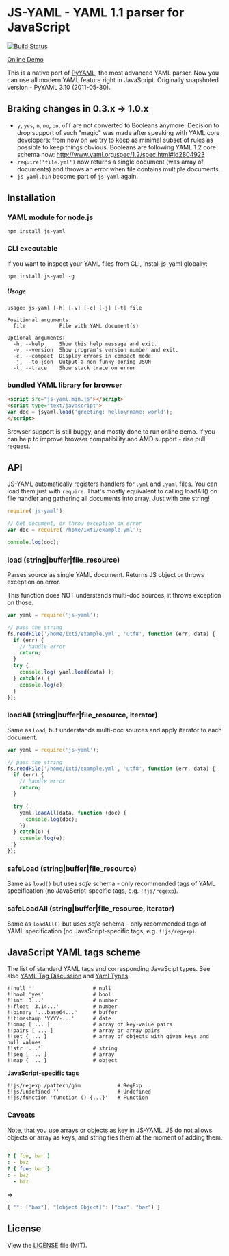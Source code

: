 JS-YAML - YAML 1.1 parser for JavaScript
========================================

[![Build Status](https://secure.travis-ci.org/nodeca/js-yaml.png)](http://travis-ci.org/nodeca/js-yaml)

[Online Demo](http://nodeca.github.com/js-yaml/)

This is a native port of [PyYAML](http://pyyaml.org/), the most advanced YAML parser.
Now you can use all modern YAML feature right in JavaScript. Originally snapshoted version - PyYAML 3.10 (2011-05-30).


## Braking changes in 0.3.x -> 1.0.x

- `y`, `yes`, `n`, `no`, `on`, `off` are not converted to Booleans anymore.
  Decision to drop support of such "magic" was made after speaking with YAML
  core developers: from now on we try to keep as minimal subset of rules as
  possible to keep things obvious. Booleans are following YAML 1.2 core schema
  now: http://www.yaml.org/spec/1.2/spec.html#id2804923
- `require('file.yml')` now returns a single document (was array of documents)
  and throws an error when file contains multiple documents.
- `js-yaml.bin` become part of `js-yaml` again.


## Installation

### YAML module for node.js

```
npm install js-yaml
```


### CLI executable

If you want to inspect your YAML files from CLI, install js-yaml globally:

```
npm install js-yaml -g
```

##### Usage

    usage: js-yaml [-h] [-v] [-c] [-j] [-t] file

    Positional arguments:
      file           File with YAML document(s)

    Optional arguments:
      -h, --help     Show this help message and exit.
      -v, --version  Show program's version number and exit.
      -c, --compact  Display errors in compact mode
      -j, --to-json  Output a non-funky boring JSON
      -t, --trace    Show stack trace on error



### bundled YAML library for browser

``` html
<script src="js-yaml.min.js"></script>
<script type="text/javascript">
var doc = jsyaml.load('greeting: hello\nname: world');
</script>
```

Browser support is still buggy, and mostly done to run online demo. If you
can help to improve browser compatibility and AMD support - rise pull request.


## API

JS-YAML automatically registers handlers for `.yml` and `.yaml` files. You can load them just with `require`.
That's mostly equivalent to calling loadAll() on file handler ang gathering all documents into array.
Just with one string!

``` javascript
require('js-yaml');

// Get document, or throw exception on error
var doc = require('/home/ixti/example.yml');

console.log(doc);
```


### load (string|buffer|file\_resource)

Parses source as single YAML document. Returns JS object or throws exception on error.

This function does NOT understands multi-doc sources, it throws exception on those.

``` javascript
var yaml = require('js-yaml');

// pass the string
fs.readFile('/home/ixti/example.yml', 'utf8', function (err, data) {
  if (err) {
    // handle error
    return;
  }
  try {
    console.log( yaml.load(data) );
  } catch(e) {
    console.log(e);
  }
});
```


### loadAll (string|buffer|file\_resource, iterator)

Same as `Load`, but understands multi-doc sources and apply iterator to each document.

``` javascript
var yaml = require('js-yaml');

// pass the string
fs.readFile('/home/ixti/example.yml', 'utf8', function (err, data) {
  if (err) {
    // handle error
    return;
  }

  try {
    yaml.loadAll(data, function (doc) {
      console.log(doc);
    });
  } catch(e) {
    console.log(e);
  }
});
```


### safeLoad (string|buffer|file\_resource)

Same as `load()` but uses _safe_ schema - only recommended tags of YAML
specification (no JavaScript-specific tags, e.g. `!!js/regexp`).


### safeLoadAll (string|buffer|file\_resource, iterator)

Same as `loadAll()` but uses _safe_ schema - only recommended tags of YAML
specification (no JavaScript-specific tags, e.g. `!!js/regexp`).


## JavaScript YAML tags scheme

The list of standard YAML tags and corresponding JavaScipt types. See also
[YAML Tag Discussion](http://pyyaml.org/wiki/YAMLTagDiscussion) and [Yaml Types](http://yaml.org/type/).

```
!!null ''                   # null
!!bool 'yes'                # bool
!!int '3...'                # number
!!float '3.14...'           # number
!!binary '...base64...'     # buffer
!!timestamp 'YYYY-...'      # date
!!omap [ ... ]              # array of key-value pairs
!!pairs [ ... ]             # array or array pairs
!!set { ... }               # array of objects with given keys and null values
!!str '...'                 # string
!!seq [ ... ]               # array
!!map { ... }               # object
```

**JavaScript-specific tags**

```
!!js/regexp /pattern/gim            # RegExp
!!js/undefined ''                   # Undefined
!!js/function 'function () {...}'   # Function
```

### Caveats

Note, that you use arrays or objects as key in JS-YAML. JS do not allows objects
or array as keys, and stringifies them at the moment of adding them.

``` yaml
---
? [ foo, bar ]
: - baz
? { foo: bar }
: - baz
  - baz
```

=>

``` javascript
{ "": ["baz"], "[object Object]": ["baz", "baz"] }
```

## License

View the [LICENSE](https://github.com/nodeca/js-yaml/blob/master/LICENSE) file (MIT).

